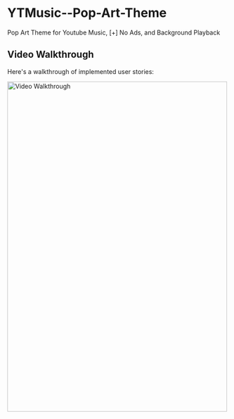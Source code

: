 # YTMusic--Pop-Art-Theme
Pop Art Theme for Youtube Music, [+] No Ads, and Background Playback
## Video Walkthrough

Here's a walkthrough of implemented user stories:

<img src='./RPF.gif' title='Video Walkthrough' width=500 height=750 alt='Video Walkthrough' />
